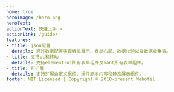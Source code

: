```yaml
---
home: true
heroImage: /hero.png
heroText: 
actionText: 快速上手 →
actionLink: /guide/
features:
- title: json配置
  details: 通过数据配置实现表单展示、表单布局、数据校验以及数据收集等。
- title: 支持pc和移动
  details: 支持element-ui所有表单组件及vant所有表单组件。
- title: 可扩展
  details: 支持扩展自定义组件、组件原本内容和静态展示组件。
footer: MIT Licensed | Copyright © 2018-present Wehotel
---
```

